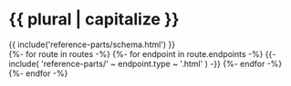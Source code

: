 ---
---

# {{ plural | capitalize }}

<section class="route">
	<div class="primary">
		{{ include('reference-parts/schema.html') }}
	</div>
</section>

<div>
{%- for route in routes -%}
	{%- for endpoint in route.endpoints -%}
		{{- include( 'reference-parts/' ~ endpoint.type ~ '.html' ) -}}
	{%- endfor -%}
{%- endfor -%}
</div>
